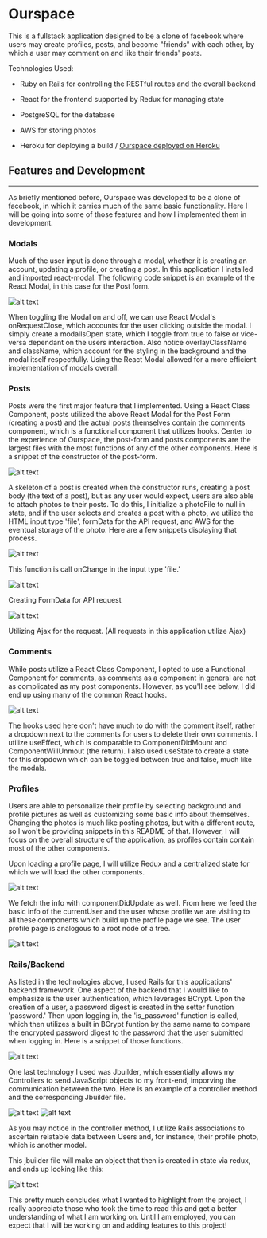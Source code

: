 # Ourspace 

This is a fullstack application designed to be a clone of facebook where users may create profiles, posts, and become "friends" with each other, by which a user may comment on and like their friends' posts.

Technologies Used:

* Ruby on Rails for controlling the RESTful routes and the overall backend

* React for the frontend supported by Redux for managing state

* PostgreSQL for the database

* AWS for storing photos

* Heroku for deploying a build / [Ourspace deployed on Heroku](https://our-space-facebook-clone.herokuapp.com/#/)

## Features and Development 
---

As briefly mentioned before, Ourspace was developed to be a clone of facebook, in which it carries much of the same basic functionality. Here I will be going into some of those features and how I implemented them in development. 

### Modals

Much of the user input is done through a modal, whether it is creating an account, updating a profile, or creating a post. In this application I installed and imported react-modal. The following code snippet is an example of the React Modal, in this case for the Post form. 

![alt text](./app/assets/images//ourspace-react-modal.PNG)

When toggling the Modal on and off, we can use React Modal's onRequestClose, which accounts for the user clicking outside the modal. I simply create a modalIsOpen state, which I toggle from true to false or vice-versa dependant on the users interaction. Also notice overlayClassName and className, which account for the styling in the background and the modal itself respectfully. Using the React Modal allowed for a more efficient implementation of modals overall. 

### Posts

Posts were the first major feature that I implemented. Using a React Class Component, posts utilized the above React Modal for the Post Form (creating a post) and the actual posts themselves contain the comments component, which is a functional component that utilizes hooks. Center to the experience of Ourspace, the post-form and posts components are the largest files with the most functions of any of the other components. Here is a snippet of the constructor of the post-form.

![alt text](./app/assets/images/ourspace-post-form-constructor.PNG)

A skeleton of a post is created when the constructor runs, creating a post body (the text of a post), but as any user would expect, users are also able to attach photos to their posts. To do this, I initialize a photoFile to null in state, and if the user selects and creates a post with a photo, we utilize the HTML input type 'file', formData for the API request, and AWS for the eventual storage of the photo. Here are a few snippets displaying that process.

![alt text](./app/assets/images/ourspace-handleFile.PNG)

This function is call onChange in the input type 'file.'

![alt text](./app/assets/images/ourspace-formData-handlesubmit.PNG) 

Creating FormData for API request

![alt text](./app/assets/images/ourspace-ajax.PNG)

Utilizing Ajax for the request. (All requests in this application utilize Ajax)

### Comments

While posts utilize a React Class Component, I opted to use a Functional Component for comments, as comments as a component in general are not as complicated as my post components. However, as you'll see below, I did end up using many of the common React hooks.

![alt text](./app/assets/images/ourspace-comments.PNG)

The hooks used here don't have much to do with the comment itself, rather a dropdown next to the comments for users to delete their own comments. I utilize useEffect, which is comparable to ComponentDidMount and ComponentWillUnmout (the return). I also used useState to create a state for this dropdown which can be toggled between true and false, much like the modals.

### Profiles

Users are able to personalize their profile by selecting background and profile pictures as well as customizing some basic info about themselves. Changing the photos is much like posting photos, but with a different route, so I won't be providing snippets in this README of that. However, I will focus on the overall structure of the application, as profiles contain contain most of the other components. 

Upon loading a profile page, I will utilize Redux and a centralized state for which we will load the other components. 

![alt text](./app/assets/images/profile-componentwillmount.PNG)

We fetch the info with componentDidUpdate as well. From here we feed the basic info of the currentUser and the user whose profile we are visiting to all these components which build up the profile page we see. The user profile page is analogous to a root node of a tree. 

![alt text](./app/assets/images/userprofile-components.PNG) 

### Rails/Backend

As listed in the technologies above, I used Rails for this applications' backend framework. One aspect of the backend that I would like to emphasize is the user authentication, which leverages BCrypt. Upon the creation of a user, a password digest is created in the setter function 'password.' Then upon logging in, the 'is_password' function is called, which then utilizes a built in BCrypt funtion by the same name to compare the encrypted password digest to the password that the user submitted when logging in. Here is a snippet of those functions. 

![alt text](./app/assets/images/userauth.PNG)

One last technology I used was Jbuilder, which essentially allows my Controllers to send JavaScript objects to my front-end, imporving the communication between the two. Here is an example of a controller method and the corresponding Jbuilder file. 

![alt text](./app/assets/images/usershowcontroller.PNG)
![alt text](./app/assets/images/userjbuilder.PNG)

As you may notice in the controller method, I utilize Rails associations to ascertain relatable data between Users and, for instance, their profile photo, which is another model. 

This jbuilder file will make an object that then is created in state via redux, and ends up looking like this:

![alt text](./app/assets/images/userjsobject.PNG)

This pretty much concludes what I wanted to highlight from the project, I really appreciate those who took the time to read this and get a better understanding of what I am working on. Until I am employed, you can expect that I will be working on and adding features to this project!